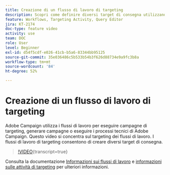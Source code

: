 ```yaml
---
title: Creazione di un flusso di lavoro di targeting
description: Scopri come definire diversi target di consegna utilizzando un flusso di lavoro di targeting.
feature: Workflows, Targeting Activity, Query Editor
jira: KT-2174
doc-type: feature video
activity: use
team: DOC
role: User
level: Beginner
exl-id: d54f5cdf-e026-41cb-b5a6-83344bb95125
source-git-commit: 35e036486c5b533b54b3f626d88734e9a9fc3b8a
workflow-type: tm+mt
source-wordcount: '84'
ht-degree: 52%

---
```


# Creazione di un flusso di lavoro di targeting

Adobe Campaign utilizza i flussi di lavoro per eseguire campagne di targeting, generare campagne o eseguire i processi tecnici di Adobe Campaign. Questo video si concentra sul targeting dei flussi di lavoro. I flussi di lavoro di targeting consentono di creare diversi target di consegna.

>[!VIDEO](https://video.tv.adobe.com/v/25605?quality=12&learn=on){transcript=true}

Consulta la documentazione [Informazioni sui flussi di lavoro](https://experienceleague.adobe.com/docs/campaign-classic/using/automating-with-workflows/introduction/about-workflows.html?lang=it)
e [informazioni sulle attività di targeting](https://experienceleague.adobe.com/docs/campaign-classic/using/automating-with-workflows/targeting-activities/about-targeting-activities.html) per ulteriori informazioni.
